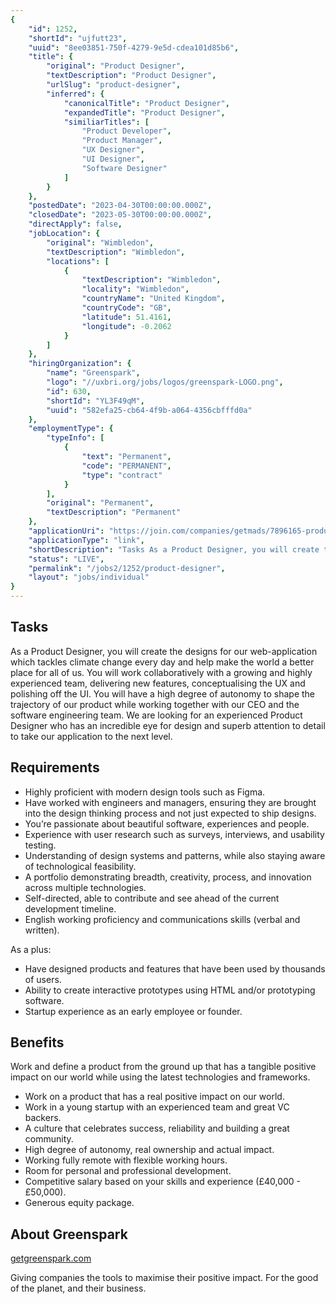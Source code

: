 ```yaml
---
{
	"id": 1252,
	"shortId": "ujfutt23",
	"uuid": "8ee03851-750f-4279-9e5d-cdea101d85b6",
	"title": {
		"original": "Product Designer",
		"textDescription": "Product Designer",
		"urlSlug": "product-designer",
		"inferred": {
			"canonicalTitle": "Product Designer",
			"expandedTitle": "Product Designer",
			"similiarTitles": [
				"Product Developer",
				"Product Manager",
				"UX Designer",
				"UI Designer",
				"Software Designer"
			]
		}
	},
	"postedDate": "2023-04-30T00:00:00.000Z",
	"closedDate": "2023-05-30T00:00:00.000Z",
	"directApply": false,
	"jobLocation": {
		"original": "Wimbledon",
		"textDescription": "Wimbledon",
		"locations": [
			{
				"textDescription": "Wimbledon",
				"locality": "Wimbledon",
				"countryName": "United Kingdom",
				"countryCode": "GB",
				"latitude": 51.4161,
				"longitude": -0.2062
			}
		]
	},
	"hiringOrganization": {
		"name": "Greenspark",
		"logo": "//uxbri.org/jobs/logos/greenspark-LOGO.png",
		"id": 630,
		"shortId": "YL3F49qM",
		"uuid": "582efa25-cb64-4f9b-a064-4356cbfffd0a"
	},
	"employmentType": {
		"typeInfo": [
			{
				"text": "Permanent",
				"code": "PERMANENT",
				"type": "contract"
			}
		],
		"original": "Permanent",
		"textDescription": "Permanent"
	},
	"applicationUri": "https://join.com/companies/getmads/7896165-product-designer#apply-window",
	"applicationType": "link",
	"shortDescription": "Tasks As a Product Designer, you will create the designs for our web-application- which tackles climate change every day and help make the world a better place for all of us. You will work",
	"status": "LIVE",
	"permalink": "/jobs2/1252/product-designer",
	"layout": "jobs/individual"
}
---
```

<h2 id="tasks">Tasks</h2>
<p>As a Product Designer, you will create the designs for our web-application which tackles climate change every day and help make the world a better place for all of us. You will work collaboratively with a growing and highly experienced team, delivering new features, conceptualising the UX and polishing off the UI. You will have a high degree of autonomy to shape the trajectory of our product while working together with our CEO and the software engineering team. We are looking for an experienced Product Designer who has an incredible eye for design and superb attention to detail to take our application to the next level.</p>
<h2 id="requirements">Requirements</h2>
<ul>
<li>Highly proficient with modern design tools such as Figma.</li>
<li>Have worked with engineers and managers, ensuring they are brought into the design thinking process and not just expected to ship designs.</li>
<li>You’re passionate about beautiful software, experiences and people.</li>
<li>Experience with user research such as surveys, interviews, and usability testing.</li>
<li>Understanding of design systems and patterns, while also staying aware of technological feasibility.</li>
<li>A portfolio demonstrating breadth, creativity, process, and innovation across multiple technologies.</li>
<li>Self-directed, able to contribute and see ahead of the current development timeline.</li>
<li>English working proficiency and communications skills (verbal and written).</li>
</ul>
<p>As a plus:</p>
<ul>
<li>Have designed products and features that have been used by thousands of users.</li>
<li>Ability to create interactive prototypes using HTML and/or prototyping software.</li>
<li>Startup experience as an early employee or founder.</li>
</ul>
<h2 id="benefits">Benefits</h2>
<p>Work and define a product from the ground up that has a tangible positive impact on our world while using the latest technologies and frameworks.</p>
<ul>
<li>Work on a product that has a real positive impact on our world.</li>
<li>Work in a young startup with an experienced team and great VC backers.</li>
<li>A culture that celebrates success, reliability and building a great community.</li>
<li>High degree of autonomy, real ownership and actual impact.</li>
<li>Working fully remote with flexible working hours.</li>
<li>Room for personal and professional development.</li>
<li>Competitive salary based on your skills and experience (£40,000 - £50,000).</li>
<li>Generous equity package.</li>
</ul>
<h2 id="about-greenspark">About Greenspark</h2>
<p><a href="https://getgreenspark.com/">getgreenspark.com</a></p>
<p>Giving companies the tools to maximise their positive impact. For the good of the planet, and their business.</p>

